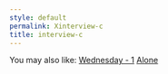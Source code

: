 ```yaml
---
style: default
permalink: Xinterview-c
title: interview-c
---
```

You may also like:
[Wednesday - 1](http://scp-wiki.net/wednesday-1)
[Alone](http://scp-wiki.net/alone)